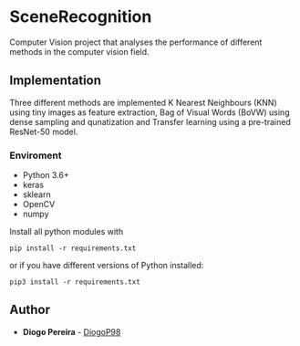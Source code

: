 # SceneRecognition

Computer Vision project that analyses the performance of different methods in the computer vision field.


## Implementation

Three different methods are implemented K Nearest Neighbours (KNN) using tiny images as feature extraction, Bag of Visual Words (BoVW) using dense sampling and qunatization and Transfer learning using a pre-trained ResNet-50 model.

### Enviroment

* Python 3.6+
* keras
* sklearn
* OpenCV
* numpy

Install all python modules with

```
pip install -r requirements.txt
```
or if you have different versions of Python installed:
```
pip3 install -r requirements.txt
```

## Author

* **Diogo Pereira** - [DiogoP98](https://github.com/DiogoP98)




